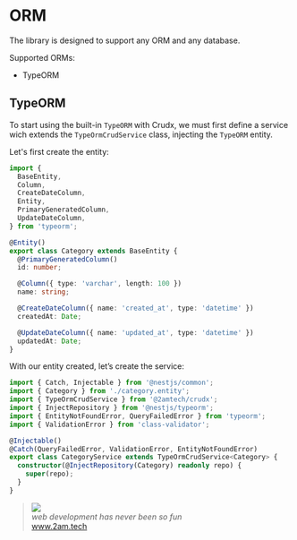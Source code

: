
# ORM

The library is designed to support any ORM and any database.

Supported ORMs:

* TypeORM

## TypeORM

To start using the built-in `TypeORM` with Crudx, we must first define a service wich extends the `TypeOrmCrudService` class, injecting the `TypeORM` entity.

Let's first create the entity:

```typescript
import {
  BaseEntity,
  Column,
  CreateDateColumn,
  Entity,
  PrimaryGeneratedColumn,
  UpdateDateColumn,
} from 'typeorm';

@Entity()
export class Category extends BaseEntity {
  @PrimaryGeneratedColumn()
  id: number;

  @Column({ type: 'varchar', length: 100 })
  name: string;

  @CreateDateColumn({ name: 'created_at', type: 'datetime' })
  createdAt: Date;

  @UpdateDateColumn({ name: 'updated_at', type: 'datetime' })
  updatedAt: Date;
}

```

With our entity created, let’s create the service:

```typescript
import { Catch, Injectable } from '@nestjs/common';
import { Category } from './category.entity';
import { TypeOrmCrudService } from '@2amtech/crudx';
import { InjectRepository } from '@nestjs/typeorm';
import { EntityNotFoundError, QueryFailedError } from 'typeorm';
import { ValidationError } from 'class-validator';

@Injectable()
@Catch(QueryFailedError, ValidationError, EntityNotFoundError)
export class CategoryService extends TypeOrmCrudService<Category> {
  constructor(@InjectRepository(Category) readonly repo) {
    super(repo);
  }
}

```

<blockquote>
    <a href="http://www.2am.tech"><img src="http://www.gravatar.com/avatar/55363394d72945ff7ed312556ec041e0.png"></a><br>
    <i>web development has never been so fun</i><br> 
    <a href="http://www.2am.tech">www.2am.tech</a>
</blockquote>